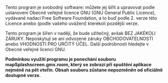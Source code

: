Tento program je svobodný software: 
můžete jej šířit a upravovat podle ustanovení Obecné veřejné licence GNU (GNU General Public Licence), 
vydávané nadací Free Software Foundation, a to buď podle 2. verze této Licence anebo (podle vašeho uvážení) kterékoli pozdější verze.

Tento program je šířen v naději, že bude užitečný, avšak BEZ JAKÉKOLI ZÁRUKY. 
Neposkytují se ani odvozené záruky OBCHODOVATELNOSTI anebo VHODNOSTI PRO URČITÝ ÚČEL.
Další podrobnosti hledejte v Obecné veřejné licenci GNU.

**Podmínkou využití programu je ponechání souboru mapSplashscreen.gmx.room, který se zobrazí při spuštění aplikace nejméně na pět vteřin.
Obsah souboru zůstane nepozměněn od oficiálně dostupné verze.**
